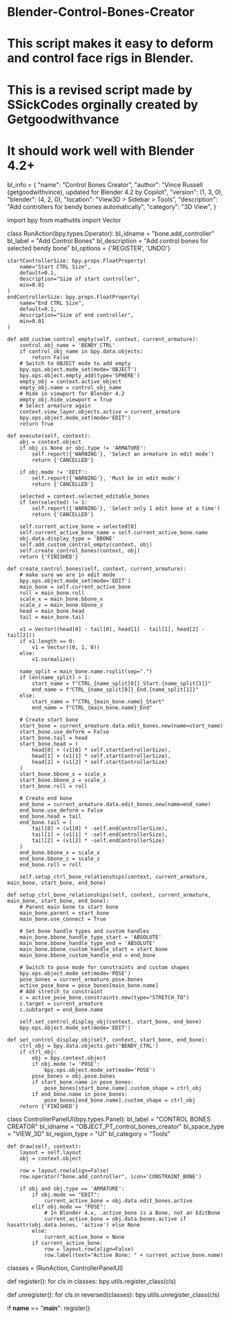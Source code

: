 # Blender-Control-Bones-Creator
# This script makes it easy to deform and control face rigs in Blender.
# This is a revised script made by SSickCodes orginally created by Getgoodwithvance
# It should work well with Blender 4.2+
bl_info = {
    "name": "Control Bones Creator",
    "author": "Vince Russell (getgoodwithvince), updated for Blender 4.2 by Copilot",
    "version": (1, 3, 0),
    "blender": (4, 2, 0),
    "location": "View3D > Sidebar > Tools",
    "description": "Add controllers for bendy bones automatically",
    "category": "3D View",
}

import bpy
from mathutils import Vector

class RunAction(bpy.types.Operator):
    bl_idname = "bone.add_controller"
    bl_label = "Add Control Bones"
    bl_description = "Add control bones for selected bendy bone"
    bl_options = {'REGISTER', 'UNDO'}

    startControllerSize: bpy.props.FloatProperty(
        name="Start CTRL Size",
        default=0.1,
        description="Size of start controller",
        min=0.01
    )
    endControllerSize: bpy.props.FloatProperty(
        name="End CTRL Size",
        default=0.1,
        description="Size of end controller",
        min=0.01
    )

    def add_custom_control_empty(self, context, current_armature):
        control_obj_name = 'BENDY_CTRL'
        if control_obj_name in bpy.data.objects:
            return False
        # Switch to OBJECT mode to add empty
        bpy.ops.object.mode_set(mode='OBJECT')
        bpy.ops.object.empty_add(type='SPHERE')
        empty_obj = context.active_object
        empty_obj.name = control_obj_name
        # Hide in viewport for Blender 4.2
        empty_obj.hide_viewport = True
        # Select armature again
        context.view_layer.objects.active = current_armature
        bpy.ops.object.mode_set(mode='EDIT')
        return True

    def execute(self, context):
        obj = context.object
        if obj is None or obj.type != 'ARMATURE':
            self.report({'WARNING'}, 'Select an armature in edit mode')
            return {'CANCELLED'}

        if obj.mode != 'EDIT':
            self.report({'WARNING'}, 'Must be in edit mode')
            return {'CANCELLED'}

        selected = context.selected_editable_bones
        if len(selected) != 1:
            self.report({'WARNING'}, 'Select only 1 edit bone at a time')
            return {'CANCELLED'}

        self.current_active_bone = selected[0]
        self.current_active_bone_name = self.current_active_bone.name
        obj.data.display_type = 'BBONE'
        self.add_custom_control_empty(context, obj)
        self.create_control_bones(context, obj)
        return {'FINISHED'}

    def create_control_bones(self, context, current_armature):
        # make sure we are in edit mode
        bpy.ops.object.mode_set(mode='EDIT')
        main_bone = self.current_active_bone
        roll = main_bone.roll
        scale_x = main_bone.bbone_x
        scale_z = main_bone.bbone_z
        head = main_bone.head
        tail = main_bone.tail

        v1 = Vector((head[0] - tail[0], head[1] - tail[1], head[2] - tail[2]))
        if v1.length == 0:
            v1 = Vector((0, 1, 0))
        else:
            v1.normalize()

        name_split = main_bone.name.rsplit(sep=".")
        if len(name_split) > 1:
            start_name = f"CTRL_{name_split[0]}_Start.{name_split[1]}"
            end_name = f"CTRL_{name_split[0]}_End.{name_split[1]}"
        else:
            start_name = f"CTRL_{main_bone.name}_Start"
            end_name = f"CTRL_{main_bone.name}_End"

        # Create start bone
        start_bone = current_armature.data.edit_bones.new(name=start_name)
        start_bone.use_deform = False
        start_bone.tail = head
        start_bone.head = (
            head[0] + (v1[0] * self.startControllerSize),
            head[1] + (v1[1] * self.startControllerSize),
            head[2] + (v1[2] * self.startControllerSize)
        )
        start_bone.bbone_x = scale_x
        start_bone.bbone_z = scale_z
        start_bone.roll = roll

        # Create end bone
        end_bone = current_armature.data.edit_bones.new(name=end_name)
        end_bone.use_deform = False
        end_bone.head = tail
        end_bone.tail = (
            tail[0] + (v1[0] * -self.endControllerSize),
            tail[1] + (v1[1] * -self.endControllerSize),
            tail[2] + (v1[2] * -self.endControllerSize)
        )
        end_bone.bbone_x = scale_x
        end_bone.bbone_z = scale_z
        end_bone.roll = roll

        self.setup_ctrl_bone_relationships(context, current_armature, main_bone, start_bone, end_bone)

    def setup_ctrl_bone_relationships(self, context, current_armature, main_bone, start_bone, end_bone):
        # Parent main bone to start bone
        main_bone.parent = start_bone
        main_bone.use_connect = True

        # Set bone handle types and custom handles
        main_bone.bbone_handle_type_start = 'ABSOLUTE'
        main_bone.bbone_handle_type_end = 'ABSOLUTE'
        main_bone.bbone_custom_handle_start = start_bone
        main_bone.bbone_custom_handle_end = end_bone

        # Switch to pose mode for constraints and custom shapes
        bpy.ops.object.mode_set(mode='POSE')
        pose_bones = current_armature.pose.bones
        active_pose_bone = pose_bones[main_bone.name]
        # Add stretch_to constraint
        c = active_pose_bone.constraints.new(type="STRETCH_TO")
        c.target = current_armature
        c.subtarget = end_bone.name

        self.set_control_display_obj(context, start_bone, end_bone)
        bpy.ops.object.mode_set(mode='EDIT')

    def set_control_display_obj(self, context, start_bone, end_bone):
        ctrl_obj = bpy.data.objects.get('BENDY_CTRL')
        if ctrl_obj:
            obj = bpy.context.object
            if obj.mode != 'POSE':
                bpy.ops.object.mode_set(mode='POSE')
            pose_bones = obj.pose.bones
            if start_bone.name in pose_bones:
                pose_bones[start_bone.name].custom_shape = ctrl_obj
            if end_bone.name in pose_bones:
                pose_bones[end_bone.name].custom_shape = ctrl_obj
        return {'FINISHED'}

class ControllerPanelUI(bpy.types.Panel):
    bl_label = "CONTROL BONES CREATOR"
    bl_idname = "OBJECT_PT_control_bones_creator"
    bl_space_type = "VIEW_3D"
    bl_region_type = "UI"
    bl_category = "Tools"

    def draw(self, context):
        layout = self.layout
        obj = context.object

        row = layout.row(align=False)
        row.operator("bone.add_controller", icon='CONSTRAINT_BONE')

        if obj and obj.type == 'ARMATURE':
            if obj.mode == "EDIT":
                current_active_bone = obj.data.edit_bones.active
            elif obj.mode == "POSE":
                # In Blender 4.x, .active_bone is a Bone, not an EditBone
                current_active_bone = obj.data.bones.active if hasattr(obj.data.bones, 'active') else None
            else:
                current_active_bone = None
            if current_active_bone:
                row = layout.row(align=False)
                row.label(text="Active Bone: " + current_active_bone.name)

classes = (RunAction, ControllerPanelUI)

def register():
    for cls in classes:
        bpy.utils.register_class(cls)

def unregister():
    for cls in reversed(classes):
        bpy.utils.unregister_class(cls)

if __name__ == "__main__":
    register()
